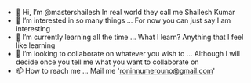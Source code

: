 - 👋 Hi, I’m @mastershailesh
In real world they call me Shailesh Kumar
- 👀 I’m interested in so many things ... For now you can just say I am interesting
- 🌱 I’m currently learning all the time ... What I learn? Anything that I feel like learning
- 💞️ I’m looking to collaborate on whatever you wish to ... Although I will decide once you tell me what you want to collaborate on
- 📫 How to reach me ... Mail me 'roninnumerouno@gmail.com'

<!---
mastershailesh/mastershailesh is a ✨ special ✨ repository because its `README.md` (this file) appears on your GitHub profile.
You can click the Preview link to take a look at your changes.
--->
